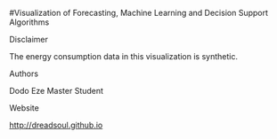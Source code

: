 
#Visualization of Forecasting, Machine Learning and Decision Support Algorithms 

Disclaimer

The energy consumption data in this visualization is synthetic.

Authors

Dodo Eze
Master Student

Website

http://dreadsoul.github.io
